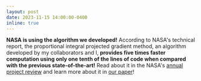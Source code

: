 ```yaml
---
layout: post
date: 2023-11-15 14:00:00-0400
inline: true
---
```


**NASA is using the algorithm we developed!** According to NASA's technical report, the proportional integral projected gradient method, an algorithm developed by my collaborators and I, **provides five times faster computation using only one tenth of the lines of code when compared with the previous state-of-the-art!** Read about it in the NASA's [annual project review](https://ntrs.nasa.gov/citations/20230011737) and learn more about it in [our paper](https://arc.aiaa.org/doi/abs/10.2514/6.2023-2003)! 
